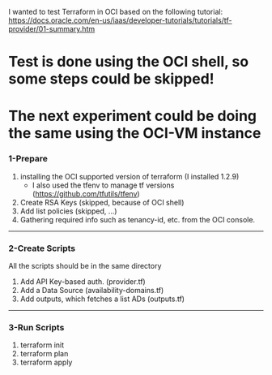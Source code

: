 I wanted to test Terraform in OCI based on the following tutorial:
https://docs.oracle.com/en-us/iaas/developer-tutorials/tutorials/tf-provider/01-summary.htm

# Test is done using the OCI shell, so some steps could be skipped!
# The next experiment could be doing the same using the OCI-VM instance

### 1-Prepare
1. installing the OCI supported version of terraform (I installed 1.2.9)
    - I also used the tfenv to manage tf versions (https://github.com/tfutils/tfenv)
2. Create RSA Keys (skipped, because of OCI shell)
3. Add list policies (skipped, ...)
4. Gathering required info such as tenancy-id, etc. from the OCI console.

------------
### 2-Create Scripts
All the scripts should be in the same directory

1. Add API Key-based auth. (provider.tf)
2. Add a Data Source (availability-domains.tf)
3. Add outputs, which fetches a list ADs (outputs.tf)

------------
### 3-Run Scripts
1. terraform init
2. terraform plan
3. terraform apply